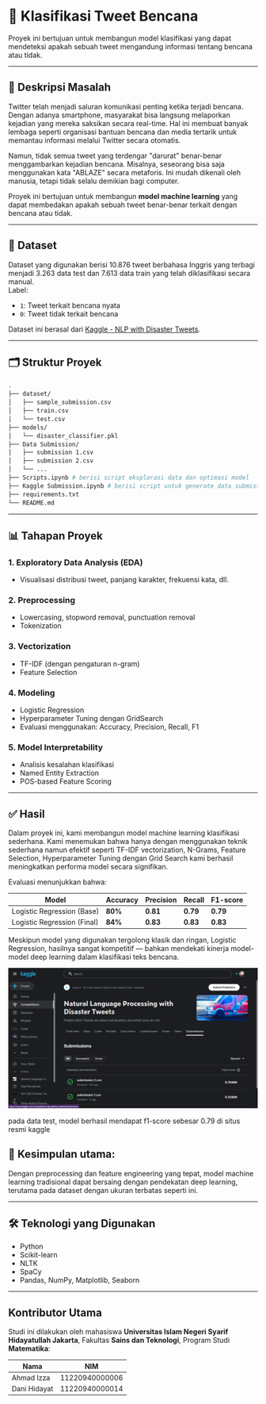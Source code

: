 # 🧠 Klasifikasi Tweet Bencana

Proyek ini bertujuan untuk membangun model klasifikasi yang dapat mendeteksi apakah sebuah tweet mengandung informasi tentang bencana atau tidak.

---

## 📌 Deskripsi Masalah

Twitter telah menjadi saluran komunikasi penting ketika terjadi bencana. Dengan adanya smartphone, masyarakat bisa langsung melaporkan kejadian yang mereka saksikan secara real-time. Hal ini membuat banyak lembaga seperti organisasi bantuan bencana dan media tertarik untuk memantau informasi melalui Twitter secara otomatis.

Namun, tidak semua tweet yang terdengar "darurat" benar-benar menggambarkan kejadian bencana. Misalnya, seseorang bisa saja menggunakan kata "ABLAZE" secara metaforis. Ini mudah dikenali oleh manusia, tetapi tidak selalu demikian bagi computer.

Proyek ini bertujuan untuk membangun **model machine learning** yang dapat membedakan apakah sebuah tweet benar-benar terkait dengan bencana atau tidak.

---

## 📁 Dataset

Dataset yang digunakan berisi 10.876 tweet berbahasa Inggris yang terbagi menjadi 3.263 data test dan 7.613 data train yang telah diklasifikasi secara manual.  
Label:
- `1`: Tweet terkait bencana nyata
- `0`: Tweet tidak terkait bencana

Dataset ini berasal dari [Kaggle - NLP with Disaster Tweets](https://www.kaggle.com/competitions/nlp-getting-started).

---

## 🗂️ Struktur Proyek

```bash
.
├── dataset/
│   ├── sample_submission.csv
│   ├── train.csv
│   └── test.csv
├── models/
│   └── disaster_classifier.pkl
├── Data Submission/
│   ├── submission 1.csv
│   ├── submission 2.csv
│   └── ...
├── Scripts.ipynb # berisi script eksplorasi data dan optimasi model
├── Kaggle Submission.ipynb # berisi script untuk generate data submission ke Kaggle
├── requirements.txt
└── README.md 
```
---

## 📊 Tahapan Proyek
### 1. Exploratory Data Analysis (EDA)
- Visualisasi distribusi tweet, panjang karakter, frekuensi kata, dll.
### 2. Preprocessing
- Lowercasing, stopword removal, punctuation removal
- Tokenization
### 3. Vectorization
- TF-IDF (dengan pengaturan n-gram)
- Feature Selection
### 4. Modeling
- Logistic Regression
- Hyperparameter Tuning dengan GridSearch
- Evaluasi menggunakan: Accuracy, Precision, Recall, F1
### 5. Model Interpretability
- Analisis kesalahan klasifikasi
- Named Entity Extraction
- POS-based Feature Scoring

---

## ✅ Hasil
Dalam proyek ini, kami membangun model machine learning klasifikasi sederhana. Kami menemukan bahwa hanya dengan menggunakan teknik sederhana namun efektif seperti TF-IDF vectorization, N-Grams, Feature Selection, Hyperparameter Tuning dengan Grid Search kami berhasil meningkatkan performa model secara signifikan.

Evaluasi menunjukkan bahwa:

| Model                       | Accuracy  | Precision | Recall   | F1-score |
| --------------------------- | --------- | --------- | -------- | -------- |
| Logistic Regression  (Base) |  **80%**  | **0.81**  | **0.79** | **0.79** |
| Logistic Regression (Final) |  **84%**  | **0.83**  | **0.83** | **0.83** |

Meskipun model yang digunakan tergolong klasik dan ringan, Logistic Regression, hasilnya sangat kompetitif — bahkan mendekati kinerja model-model deep learning dalam klasifikasi teks bencana.

<img src="assets/Screenshot Kaggle  (3).png" alt="F1-Score test data" width="600">

pada data test, model berhasil mendapat f1-score sebesar 0.79 di situs resmi kaggle

## 🎯 Kesimpulan utama: 
Dengan preprocessing dan feature engineering yang tepat, model machine learning tradisional dapat bersaing dengan pendekatan deep learning, terutama pada dataset dengan ukuran terbatas seperti ini.

---

## 🛠️ Teknologi yang Digunakan
- Python
- Scikit-learn
- NLTK
- SpaCy
- Pandas, NumPy, Matplotlib, Seaborn

---

## Kontributor Utama
Studi ini dilakukan oleh mahasiswa **Universitas Islam Negeri Syarif Hidayatullah Jakarta**, Fakultas **Sains dan Teknologi**, Program Studi **Matematika**:  

| Nama                          | NIM            |
| ----------------------------- | -------------- |
| Ahmad Izza                    | 11220940000006 |
| Dani Hidayat                  | 11220940000014 |
